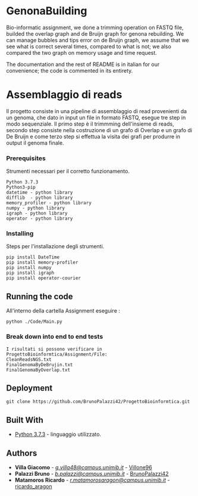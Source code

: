 # GenonaBuilding
Bio-informatic assignment, we done a trimming operation on FASTQ file, builded the overlap graph and de Bruijn graph for genona rebuilding. We can manage bubbles and tips error on de Bruijn graph, we assume that we see what is correct several times, compared to what is not; we also compared the two graph on memory usage and time request.

The documentation and the rest of README is in italian for our convenience; the code is commented in its entirety. 


# Assemblaggio di reads

Il progetto consiste in una pipeline di assemblaggio di read provenienti da un genoma, che dato in input un file in formato FASTQ,
esegue tre step in modo sequenziale. Il primo step è il trimmming dell'insieme di reads, secondo step consiste nella costruzione di un grafo di Overlap e un grafo di De Bruijn e come terzo step si effettua la visita dei grafi per produrre in output il genoma finale.
### Prerequisites

Strumenti necessari per il corretto funzionamento.

```
Python 3.7.3
Python3-pip
datetime - python library
difflib  - python library
memory_profiler - python library
numpy - python library 
igraph - python library
operator - python library
```
### Installing

Steps per l'installazione degli strumenti.

```
pip install DateTime
pip install memory-profiler
pip install numpy
pip install igraph
pip install operator-courier
```
## Running the code
All'interno della cartella Assignment eseguire :
```
python ./Code/Main.py 
```

### Break down into end to end tests

```
I risultati si possono verificare in ProgettoBioinformtica/Assignment/File:
CleanReadsNGS.txt
FinalGenomaByDeBrujin.txt
FinalGenomaByOverlap.txt
```

## Deployment

```
git clone https://github.com/BrunoPalazzi42/ProgettoBioinformtica.git
```

## Built With

* [Python 3.7.3](https://www.python.org/downloads/) - linguaggio utilizzato.

## Authors

* **Villa Giacomo** - *g.villa48@campus.unimib.it* - [Villone96](https://github.com/Villone96)
* **Palazzi Bruno** - *b.palazzi@campus.unimib.it* - [BrunoPalazzi42](https://github.com/BrunoPalazzi42)
* **Matamoros Ricardo** - *r.matamorosaragon@campus.unimib.it* - [ricardo_aragon](https://github.com/ricardoanibalmatamorosaragon)
